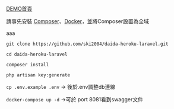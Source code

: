 [DEMO首頁](https://daidai-laravel.herokuapp.com/)

請事先安裝 [Composer](https://getcomposer.org/)、[Docker](https://www.docker.com/)，並將Composer設置為全域

aaa

`git clone https://github.com/ski2004/daida-heroku-laravel.git`

`cd daida-heroku-laravel`

`composer install`

`php artisan key:generate`

`cp .env.example .env` -> 後於.env調整db連線

`docker-compose up -d` ->可於 port 8081看到swagger文件
